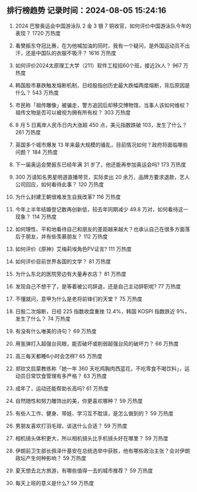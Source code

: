 
## 排行榜趋势 记录时间：2024-08-05 15:24:16
  
  1. 2024 巴黎奥运会中国游泳队 2 金 3 银 7 铜收官，如何评价中国游泳队今年的表现？ 1720 万热度
    
  2. 看樊振东夺冠比赛，在为他喊加油的同时，我有一个疑问，是外国运动员不出汗，还是中国队的衣服不吸汗？ 1616 万热度
    
  3. 如何评价2024太原理工大学（211）软件工程招60个班，接近2k人？ 967 万热度
    
  4. 韩国股市暴跌触发熔断机制，日经股指创历史最大跌幅两度熔断，背后原因是什么？ 543 万热度
    
  5. 市民称「祖传雕像」被骗走，警方追回后却移交博物馆，当事人该如何维权？祖传文物是否可以被视为拥有所有权？ 303 万热度
    
  6. 8 月 5 日离岸人民币日内大涨超 450 点，美元指数跌破 103，发生了什么？ 261 万热度
    
  7. 英国多个城市爆发 13 年来最大规模的骚乱，目前情况如何？政府将面临哪些问题？ 184 万热度
    
  8. 下一届奥运会樊振东已经年满 31 岁了，他还能再参加奥运会吗? 173 万热度
    
  9. 300 万请知名男星明道直播带货，实际卖出 20 余万，品牌方要求退款，艺人公司回应，如何看待此事？ 120 万热度
    
  10. 为什么封建王朝很难发生自我改革? 116 万热度
    
  11. 今年上半年结婚登记数再创新低，较去年同期减少 49.8 万对，如何看待这一现象？ 114 万热度
    
  12. 如何理性、平和地看待自己和朋友的差距越来越大？也承认自己在很多方面落后于朋友，并有些羡慕朋友？ 112 万热度
    
  13. 如何评价《原神》艾梅莉埃角色PV证言? 111 万热度
    
  14. 如何评价目前世界各国的文学？ 81 万热度
    
  15. 为什么东北的医院旁边有大量寿衣店？ 81 万热度
    
  16. 发现自己不想干了，是等着被公司辞退，还是自己主动辞职呢? 77 万热度
    
  17. 不懂就问，意甲为什么是老将前锋们的天堂？ 75 万热度
    
  18. 日股二次熔断，日经 225 指数收盘重挫 12.4%，韩国 KOSPI 指数跌近 9%，发生了什么？ 74 万热度
    
  19. 有没有什么唯美的诗句？ 69 万热度
    
  20. 用氢弹打入超强台风眼，能否破坏或削弱超强台风的破坏力？ 66 万热度
    
  21. 高三每天都睡6小时会怎样? 65 万热度
    
  22. 郑钦文启蒙教练称「她一年 360 天吃鸡胸肉西蓝花，不吃零食不喝饮料」，运动员日常饮食管理有多严格？ 63 万热度
    
  23. 成年了，运动还能帮助长高吗? 61 万热度
    
  24. 自然随性和努力雕饰出的美，你更喜欢哪种？ 59 万热度
    
  25. 有些人工作、健身、带娃、学习互不耽误，是怎么做到的？ 59 万热度
    
  26. 男朋友喜欢打羽毛球，该送什么合适？ 59 万热度
    
  27. 相机镜头体积更大，所以相机镜头比手机镜头好在哪里？ 59 万热度
    
  28. 伊朗前卫生部长佩泽什基安在总统选举中获胜，他有哪些政治主张？会对伊朗政坛产生何种影响？ 59 万热度
    
  29. 夏天想去北方旅游，有哪些值得一去的城市推荐？ 59 万热度
    
  30. 每天上班的意义是什么? 59 万热度
    